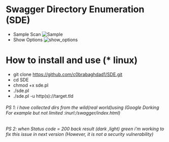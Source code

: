 # Swagger Directory Enumeration (SDE)

* Sample Scan 
![Sample](https://github.com/c0brabaghdad1/SDE/blob/master/images/Sample_Scan.png)
* Show Options
![show_options](https://github.com/c0brabaghdad1/SDE/blob/master/images/show_options.png)

# How to install and use (* linux)
* git clone https://github.com/c0brabaghdad1/SDE.git
* cd SDE
* chmod +x sde.pl 
* ./sde.pl 
* ./sde.pl -u http(s)://target.tld 

###### PS 1: i have collected dirs from the wild(real world)using (Google Dorking For example but not limited :inurl:/swagger/index.html)

###### PS 2: when Status code = 200 back result  (dark ,light) green  i'm working to fix this issue in next version (However, it is not a security vulnerability)   

